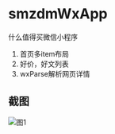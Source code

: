 # smzdmWxApp

什么值得买微信小程序
1.  首页多item布局
2.  好价，好文列表
3.  wxParse解析网页详情

## 截图

![图1](https://github.com/gdmec07120731/smzdmWxApp/blob/master/screenshot/1987C77A-F876-42B1-8A99-F5D0E8CA21AC.png)

